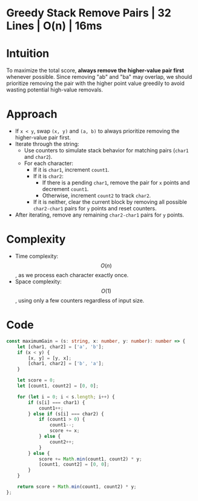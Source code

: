 # Greedy Stack Remove Pairs | 32 Lines | O(n) | 16ms

# Intuition

To maximize the total score, **always remove the higher-value pair first** whenever possible. Since removing "ab" and "ba" may overlap, we should prioritize removing the pair with the higher point value greedily to avoid wasting potential high-value removals.

# Approach

- If `x < y`, swap `(x, y)` and `(a, b)` to always prioritize removing the higher-value pair first.
- Iterate through the string:
  - Use counters to simulate stack behavior for matching pairs (`char1` and `char2`).
  - For each character:
    - If it is `char1`, increment `count1`.
    - If it is `char2`:
      - If there is a pending `char1`, remove the pair for `x` points and decrement `count1`.
      - Otherwise, increment `count2` to track `char2`.
    - If it is neither, clear the current block by removing all possible `char2-char1` pairs for `y` points and reset counters.
- After iterating, remove any remaining `char2-char1` pairs for `y` points.

# Complexity

- Time complexity:  
  $$O(n)$$, as we process each character exactly once.
- Space complexity:  
  $$O(1)$$, using only a few counters regardless of input size.

# Code

```typescript
const maximumGain = (s: string, x: number, y: number): number => {
    let [char1, char2] = ['a', 'b'];
    if (x < y) {
        [x, y] = [y, x];
        [char1, char2] = ['b', 'a'];
    }

    let score = 0;
    let [count1, count2] = [0, 0];

    for (let i = 0; i < s.length; i++) {
        if (s[i] === char1) {
            count1++;
        } else if (s[i] === char2) {
            if (count1 > 0) {
                count1--;
                score += x;
            } else {
                count2++;
            }
        } else {
            score += Math.min(count1, count2) * y;
            [count1, count2] = [0, 0];
        }
    }

    return score + Math.min(count1, count2) * y;
};
```